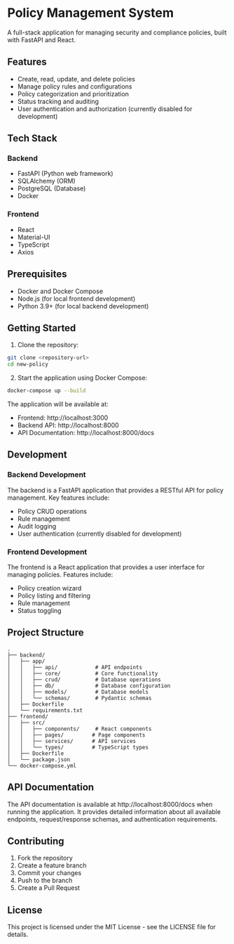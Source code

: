 # Policy Management System

A full-stack application for managing security and compliance policies, built with FastAPI and React.

## Features

- Create, read, update, and delete policies
- Manage policy rules and configurations
- Policy categorization and prioritization
- Status tracking and auditing
- User authentication and authorization (currently disabled for development)

## Tech Stack

### Backend
- FastAPI (Python web framework)
- SQLAlchemy (ORM)
- PostgreSQL (Database)
- Docker

### Frontend
- React
- Material-UI
- TypeScript
- Axios

## Prerequisites

- Docker and Docker Compose
- Node.js (for local frontend development)
- Python 3.9+ (for local backend development)

## Getting Started

1. Clone the repository:
```bash
git clone <repository-url>
cd new-policy
```

2. Start the application using Docker Compose:
```bash
docker-compose up --build
```

The application will be available at:
- Frontend: http://localhost:3000
- Backend API: http://localhost:8000
- API Documentation: http://localhost:8000/docs

## Development

### Backend Development

The backend is a FastAPI application that provides a RESTful API for policy management. Key features include:

- Policy CRUD operations
- Rule management
- Audit logging
- User authentication (currently disabled for development)

### Frontend Development

The frontend is a React application that provides a user interface for managing policies. Features include:

- Policy creation wizard
- Policy listing and filtering
- Rule management
- Status toggling

## Project Structure

```
.
├── backend/
│   ├── app/
│   │   ├── api/            # API endpoints
│   │   ├── core/           # Core functionality
│   │   ├── crud/           # Database operations
│   │   ├── db/             # Database configuration
│   │   ├── models/         # Database models
│   │   └── schemas/        # Pydantic schemas
│   ├── Dockerfile
│   └── requirements.txt
├── frontend/
│   ├── src/
│   │   ├── components/     # React components
│   │   ├── pages/         # Page components
│   │   ├── services/      # API services
│   │   └── types/         # TypeScript types
│   ├── Dockerfile
│   └── package.json
└── docker-compose.yml
```

## API Documentation

The API documentation is available at http://localhost:8000/docs when running the application. It provides detailed information about all available endpoints, request/response schemas, and authentication requirements.

## Contributing

1. Fork the repository
2. Create a feature branch
3. Commit your changes
4. Push to the branch
5. Create a Pull Request

## License

This project is licensed under the MIT License - see the LICENSE file for details. 